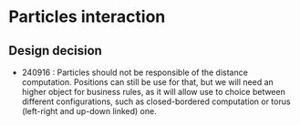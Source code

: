 # Particles interaction

## Design decision
- 240916 : Particles should not be responsible of the distance computation. 
Positions can still be use for that, but we will need an higher object for business rules, 
as it will allow use to choice between different configurations,
such as closed-bordered computation or torus (left-right and up-down linked) one.